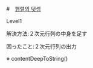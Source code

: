 #　[행렬의 덧셈](https://programmers.co.kr/learn/courses/30/lessons/12950?language=kotlin)

Level1

解決方法:２次元行列の中身を足す

困ったこと:２次元行列の出力

※ contentDeepToString()
